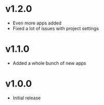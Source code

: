 
# v1.2.0

+ Even more apps added
+ Fixed a lot of issues with project settings

# v1.1.0

+ Added a whole bunch of new apps

# v1.0.0

+ Initial release
